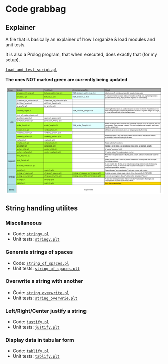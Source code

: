 # Code grabbag

## Explainer

A file that is basically an explainer of how I organize & load modules and unit tests.

It is also a Prolog program, that when executed, does exactly that (for my setup).

[`load_and_test_script.pl`](load_and_test_script.pl)

**The ones NOT marked green are currently being updated** 

![Pieces of Code](pieces_of_code.png)

## String handling utilites

### Miscellaneous

- Code: [`stringy.pl`](heavycarbon/strings/stringy.pl)
- Unit tests: [`stringy.plt`](heavycarbon/strings/stringy.plt)

### Generate strings of spaces

- Code: [`string_of_spaces.pl`](heavycarbon/strings/string_of_spaces.pl)
- Unit tests: [`string_of_spaces.plt`](heavycarbon/strings/string_of_spaces.plt)

### Overwrite a string with another

- Code: [`string_overwrite.pl`](heavycarbon/strings/string_overwrite.pl)
- Unit tests: [`string_overwrie.plt`](heavycarbon/strings/string_overwrite.plt)

### Left/Right/Center justify a string

- Code: [`justify.pl`](heavycarbon/strings/justify.pl)
- Unit tests: [`justify.plt`](heavycarbon/strings/justify.plt)

### Display data in tabular form

- Code: [`tablify.pl`](heavycarbon/strings/tablify.pl)
- Unit tests: [`tablify.plt`](heavycarbon/strings/tablify.plt)
